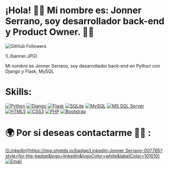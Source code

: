 # ¡Hola! 👋🏻 Mi nombre es: Jonner Serrano, soy desarrollador back-end y Product Owner. 👨‍💻

![GitHub Followers](https://img.shields.io/github/followers/jjserranoPersonal?style=social)

!(./banner.JPG)

Mi nombre es Jonner Serrano, soy desarrollador back-end en Python con Django y Flask, MySQL

# Skills:

[![Python](https://img.shields.io/badge/Python-14354C?style=for-the-badge&logo=python&logoColor=white)]()
[![Django](https://img.shields.io/badge/Django-092E20?style=for-the-badge&logo=django&logoColor=white)]()
[![Flask](https://img.shields.io/badge/Flask-000000?style=for-the-badge&logo=flask&logoColor=white)]()
[![SQLite](https://img.shields.io/badge/SQLite-07405E?style=for-the-badge&logo=sqlite&logoColor=white)]()
[![MySQL](https://img.shields.io/badge/MySQL-00000F?style=for-the-badge&logo=mysql&logoColor=white)]()
[![MS SQL Server](https://img.shields.io/badge/Microsoft_SQL_Server-CC2927?style=for-the-badge&logo=microsoft-sql-server&logoColor=white)]()
[![HTML5](https://img.shields.io/badge/HTML5-E34F26?style=for-the-badge&logo=html5&logoColor=white)]()
[![CSS3](https://img.shields.io/badge/CSS3-1572B6?style=for-the-badge&logo=css3&logoColor=white)]()
[![PHP](https://img.shields.io/badge/PHP-777BB4?style=for-the-badge&logo=php&logoColor=white)]()
[![Bootstrap](https://img.shields.io/badge/Bootstrap-563D7C?style=for-the-badge&logo=bootstrap&logoColor=white)]()


# 🌍 Por si deseas contactarme 👨‍💻 :

[![LinkedIn](https://img.shields.io/badge/LinkedIn-Jonner Serrano-0077B5?style=for-the-badge&logo=linkedin&logoColor=white&labelColor=101010)](https://www.linkedin.com/in/jonner-serrano-3a6aa986/)
[![Email](https://img.shields.io/badge/jjserrano.1991@gmail.com-mi_email_personal-D14836?style=for-the-badge&logo=gmail&logoColor=white&labelColor=101010)](mailto:jjserrano.1991@gmail.com)
